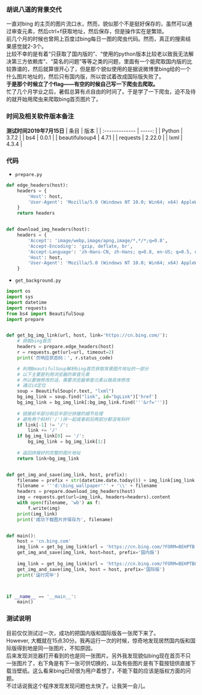### 胡说八道的背景交代
一直对bing 的主页的图片流口水，然而，貌似那个不是挺好保存的，虽然可以通过审查元素，然后ctrl+f获取地址，然后保存，但是操作实在是繁琐。  
前几个月的时候也曾网上百度过bing每日一图的爬虫代码。然而，真正的搜索结果感觉就2-3个。  
比较不幸的是有着“只获取了国内版的”、“使用的python版本比较老以致我无法解决第三方依赖库”、“莫名的问题”等等之类的问题，里面有一个能爬取国内版的比较靠谱的，然后就算很开心了，但是那个貌似使用的是据说微博里bing给的一个什么图片地址的，然后只有国内版，所以尝试着改成国际版失败了。  
**于是那个时候立了个flag——有空的时候自己写一下爬虫去爬取。**  
忙了几个月学业之后，暑假总算有点自由的时间了。于是学了一下爬虫，迫不及待的就开始用爬虫来爬取bing首页图片了。  
### 时间及相关软件版本备注
**测试时间2019年7月15日**
| 条目           |   版本 |
| :------------- | -----: |
| Python         |  3.7.2 |
| bs4            |  0.0.1 |
| beautifulsoup4 |  4.7.1 |
| requests       | 2.22.0 |
| lxml           |  4.3.4 |
### 代码
* `prepare.py`
```python
def edge_headers(host):
    headers = {
        'Host': host,
        'User-Agent': 'Mozilla/5.0 (Windows NT 10.0; Win64; x64) AppleWebKit/537.36 (KHTML, like Gecko) Chrome/64.0.3282.140 Safari/537.36 Edge/18.17763'
    }
    return headers


def download_img_headers(host):
    headers = {
        'Accept': 'image/webp,image/apng,image/*,*/*;q=0.8',
        'Accept-Encoding': 'gzip, deflate, br',
        'Accept-Language': 'zh-Hans-CN, zh-Hans; q=0.8, en-US; q=0.5, en; q=0.3',
        'Host': host,
        'User-Agent': 'Mozilla/5.0 (Windows NT 10.0; Win64; x64) AppleWebKit/537.36 (KHTML, like Gecko) Chrome/64.0.3282.140 Safari/537.36 Edge/18.17763'
    }

```
* `get_background.py`
```python
import os
import sys
import datetime
import requests
from bs4 import BeautifulSoup
import prepare


def get_bg_img_link(url, host, link='https://cn.bing.com/'):
    # 获取bing首页
    headers = prepare.edge_headers(host)
    r = requests.get(url=url, timeout=2)
    print('页响应状态码：', r.status_code)

    # 利用BeautifulSoup解析bing首页获取背景图片地址的一部分
    # 以下主要是利用浏览器的审查元素
    # 所以要做修改的话，需要浏览器审查元素以做具体修改
    # 通过id定位
    soup = BeautifulSoup(r.text, "lxml")
    bg_img_link = soup.find("link", id="bgLink")['href']
    bg_img_link = bg_img_link[:bg_img_link.find('''&rf=''')]
    
    # 链接前半部分和后半部分拼接的细节处理
    # 避免两个斜杆('/')拼一起或者前后两部分都没有斜杆
    if link[-1] != '/':
        link += '/'
    if bg_img_link[0] == '/':
        bg_img_link = bg_img_link[1:]
    
    # 返回拼接好的完整的图片地址
    return link+bg_img_link


def get_img_and_save(img_link, host, prefix):
    filename = prefix + str(datetime.date.today()) + img_link[img_link.rfind('.'):]
    filename = '''d:\bing_wallpaper''' + '\\' + filename
    headers = prepare.download_img_headers(host)
    img = requests.get(url=img_link, headers=headers).content
    with open(filename, 'wb') as f:
        f.write(img)
    print(img_link)
    print('成功下载图片并保存为', filename)


def main():
    host = 'cn.bing.com'
    img_link = get_bg_img_link(url = 'https://cn.bing.com/?FORM=BEHPTB', host=host)
    get_img_and_save(img_link, host=host, prefix='国内版')
    
    img_link = get_bg_img_link(url = 'https://cn.bing.com/?FORM=BEHPTB&ensearch=1', host=host)
    get_img_and_save(img_link, host = host, prefix='国际版')
    print('运行完毕')



if __name__ == '__main__':
    main()

```

### 测试说明
目前仅仅测试过一次，成功的把国内版和国际版各一张爬下来了。  
However, 大概就在15点30分。我再运行一次的时候，惊奇地发现居然国内版和国际版得到地是同一张图片，不知原因。  
后来发现浏览器打开看到的也是同一张图片。另外我发现貌似bing现在首页不只一张图片了，右下角是有下一张可供切换的，以及有些图片是有下载按钮供直接下载当壁纸。这么看来bing已经很为用户着想了，不能下载的应该是版权方面的问题。  
不过话说我这个程序发现发现问题也太快了。让我哭一会儿。 
